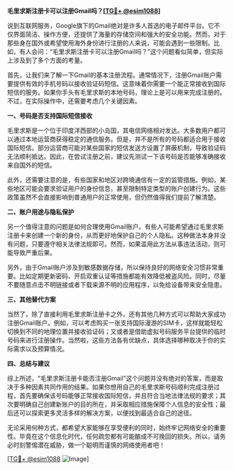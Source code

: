 **毛里求斯注册卡可以注册Gmail吗？[[TG💪+ @esim1088](https://t.me/s/esim1088)]**

说到互联网服务，Google旗下的Gmail绝对是许多人首选的电子邮件平台。它不仅界面简洁、操作方便，还提供了海量的存储空间和强大的安全功能。然而，对于那些身在国外或希望使用海外身份进行注册的人来说，可能会遇到一些限制。比如，有人会问：“毛里求斯注册卡可以注册Gmail吗？”这个问题看似简单，但实际上涉及到了多个方面的考量。

首先，让我们来了解一下Gmail的基本注册流程。通常情况下，注册Gmail账户需要提供有效的手机号码以接收验证码短信。这意味着你需要一个能正常接收到国际短信的服务。如果你手头有毛里求斯的本地号码，理论上是可以用来完成注册的。不过，在实际操作中，还需要考虑几个关键因素。

**一、号码是否支持国际短信接收**

毛里求斯是一个位于印度洋西部的小岛国，其电信网络相对发达。大多数用户都可以通过本地运营商获得稳定的通信服务。但是，并不是所有的号码都适合用于接收国际短信。部分运营商可能对某些国家的短信发送方设置了屏蔽机制，导致验证码无法顺利抵达。因此，在尝试注册之前，建议先测试一下该号码是否能够准确接收来自国外的短信。

此外，还需要注意的是，有些国家和地区对跨境通信有一定的监管措施。例如，某些地区可能会要求验证用户的身份信息，甚至限制特定类型的账户创建行为。这些政策虽然不会直接影响到普通用户的正常使用，但仍然值得我们提前了解清楚。

**二、账户用途与隐私保护**

另一个值得注意的问题是如何合理使用Gmail账户。有些人可能希望通过毛里求斯注册卡来创建一个新的身份，从而更好地保护自己的个人隐私。这种做法本身并没有问题，只要遵守相关法律法规即可。然而，如果滥用此方法从事违法活动，则可能导致严重后果。

另外，由于Gmail账户涉及到敏感数据存储，所以保持良好的网络安全习惯非常重要。比如定期更新密码、开启双重认证等措施都能有效降低被盗风险。同时，尽量不要随意点击不明链接或者下载来源不明的应用程序，以免给设备带来安全隐患。

**三、其他替代方案**

当然了，除了直接利用毛里求斯注册卡之外，还有其他几种方式可以帮助大家成功注册Gmail账户。例如，可以考虑购买一张支持国际漫游的SIM卡，这样就能轻松切换到不同的地理位置并接收验证码；又或者是借助虚拟号码服务平台提供的临时号码来进行注册操作。当然啦，这些方法各有优缺点，具体选择哪种取决于你的实际需求以及预算情况。

**四、总结与建议**

综上所述，“毛里求斯注册卡能否注册Gmail”这个问题并没有绝对的答案，而是取决于多种因素共同作用的结果。如果你想用自己的毛里求斯号码顺利完成注册过程，首先要确保该号码能够正常接收国际短信，并且符合当地法律法规的要求；其次要明确自己创建新账户的目的所在，并采取相应措施保障个人信息的安全性；最后还可以探索更多灵活多样的解决方案，以便找到最适合自己的途径。

无论采用何种方式，都希望大家能够在享受便利的同时，始终牢记网络安全的重要性。毕竟在这个信息化时代，任何疏忽都有可能酿成不可挽回的损失。所以，请务必时刻警惕潜在威胁，做一个聪明而谨慎的网络使用者吧！

[[TG💪+ @esim1088](https://t.me/s/esim1088) ![Image](https://i.postimg.cc/4NQfJmqS/Snipaste-2025-05-13-00-14-12.png)]